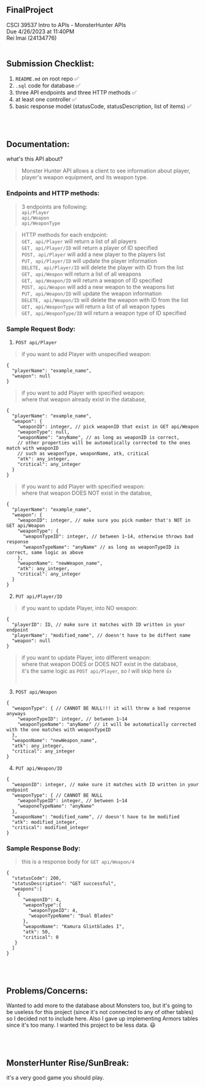 ## FinalProject
CSCI 39537 Intro to APIs - MonsterHunter APIs
<br />
Due 4/26/2023 at 11:40PM
<br />
Rei Imai (24134776)
<br />
<br />

## Submission Checklist:
1. `README.md` on root repo ✅
2. `.sql` code for database ✅
3. three API endpoints and three HTTP methods ✅
4. at least one controller ✅
5. basic response model (statusCode, statusDescription, list of items) ✅

<br />
<br />

## Documentation:
what's this API about?
> Monster Hunter API allows a client to see information about player, player's weapon equipment, and its weapon type.

### Endpoints and HTTP methods:
> 3 endpoints are following: <br />
`api/Player` <br />
`api/Weapon` <br />
`api/WeaponType` <br/>

> HTTP methods for each endpoint: <br />
`GET, api/Player` will return a list of all players <br />
`GET, api/Player/ID` will return a player of ID specified <br />
`POST, api/Player` will add a new player to the players list <br />
`PUT, api/Player/ID` will update the player information <br />
`DELETE, api/Player/ID` will delete the player with ID from the list <br />
`GET, api/Weapon` will return a list of all weapons <br />
`GET, api/Weapon/ID` will return a weapon of ID specified <br />
`POST, api/Weapon` will add a new weapon to the weapons list <br />
`PUT, api/Weapon/ID` will update the weapon information <br />
`DELETE, api/Weapon/ID` will delete the weapon with ID from the list <br />
`GET, api/WeaponType` will return a list of all weapon types <br />
`GET, api/WeaponType/ID` will return a weapon type of ID specified <br />



### Sample Request Body:
1. `POST api/Player` <br />
> if you want to add Player with unspecified weapon:
```
{
  "playerName": "example_name", 
  "weapon": null
}
```
> if you want to add Player with specified weapon: <br />
where that weapon already exist in the database,
```
{
  "playerName": "example_name",
  "weapon": {
    "weaponID": integer, // pick weaponID that exist in GET api/Weapon
    "weaponType": null,
    "weaponName": "anyName", // as long as weaponID is correct, 
    // other properties will be automatically corrected to the ones match with weaponID
    // such as weaponType, weaponName, atk, critical
    "atk": any_integer,
    "critical": any_integer
  }
}
```
> if you want to add Player with specified weapon: <br />
where that weapon DOES NOT exist in the databse,
```
{
  "playerName": "example_name",
  "weapon": {
    "weaponID": integer, // make sure you pick number that's NOT in GET api/Weapon
    "weaponType": {
      "weaponTypeID": integer, // between 1~14, otherwise throws bad response
      "weaponTypeName": "anyName" // as long as weaponTypeID is correct, same logic as above
    },
    "weaponName": "newWeapon_name",
    "atk": any_integer,
    "critical": any_integer
  }
}
```
2. `PUT api/Player/ID` <br />
> if you want to update Player, into NO weapon: <br />
```
{
  "playerID": ID, // make sure it matches with ID written in your endpoint
  "playerName": "modified_name", // doesn't have to be diffent name
  "weapon": null
}
```
> if you want to update Player, into different weapon: <br />
where that weapon DOES or DOES NOT exist in the database, <br />
it's the same logic as `POST api/Player`, so I will skip here 👍 <br /> <br />

3. `POST api/Weapon` <br />
```
{
  "weaponType": { // CANNOT BE NULL!!! it will throw a bad response anyways
    "weaponTypeID": integer, // between 1~14
    "weaponTypeName": "anyName" // it will be automatically corrected with the one matches with weaponTypeID
  },
  "weaponName": "newWeapon_name",
  "atk": any_integer,
  "critical": any_integer
}
```
4. `PUT api/Weapon/ID` <br />
```
{
  "weaponID": integer, // make sure it matches with ID written in your endpoint
  "weaponType": { // CANNOT BE NULL
    "weaponTypeID": integer, // between 1~14
    "weaponeTypeName": "anyName" 
  },
  "weaponName": "modified_name", // doesn't have to be modified
  "atk": modified_integer,
  "critical": modified_integer
}
```



### Sample Response Body:
> this is a response body for `GET api/Weapon/4` <br />
```
{
  "statusCode": 200,
  "statusDescription": "GET successful",
  "weapons":[
    { 
      "weaponID": 4,
      "weaponType":{
        "weaponTypeID": 4,
        "weaponTypeName": "Dual Blades"
      },
      "weaponName": "Kamura Glintblades I",
      "atk": 50,
      "critical": 0
   }
  ]
}
```

<br />
<br />

## Problems/Concerns:
Wanted to add more to the database about Monsters too, but it's going to be useless for this project (since it's not connected to any of other tables) so I decided not to include here. Also I gave up implementing Armors tables since it's too many. I wanted this project to be less data. 😃 <br />

<br />
<br />

## MonsterHunter Rise/SunBreak:
it's a very good game you should play.
